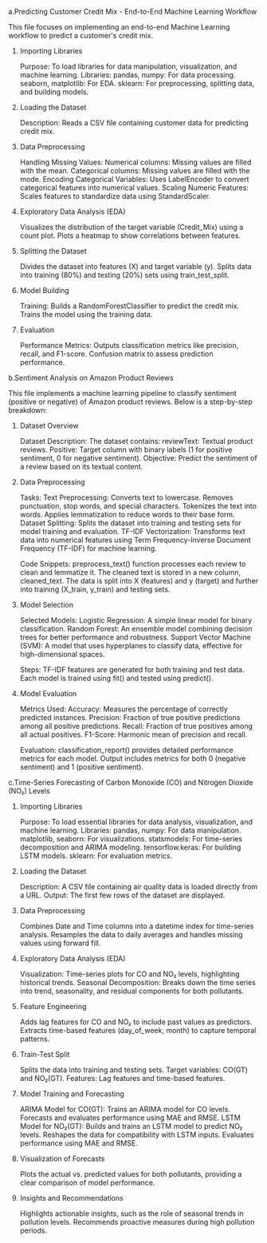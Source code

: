 a.Predicting Customer Credit Mix - End-to-End Machine Learning Workflow

This file focuses on implementing an end-to-end Machine Learning workflow to predict a customer's credit mix.

1. Importing Libraries

    Purpose: To load libraries for data manipulation, visualization, and machine learning.
    Libraries:
        pandas, numpy: For data processing.
        seaborn, matplotlib: For EDA.
        sklearn: For preprocessing, splitting data, and building models.

2. Loading the Dataset

    Description: Reads a CSV file containing customer data for predicting credit mix.

3. Data Preprocessing

    Handling Missing Values:
        Numerical columns: Missing values are filled with the mean.
        Categorical columns: Missing values are filled with the mode.
    Encoding Categorical Variables:
        Uses LabelEncoder to convert categorical features into numerical values.
    Scaling Numeric Features:
        Scales features to standardize data using StandardScaler.

4. Exploratory Data Analysis (EDA)

    Visualizes the distribution of the target variable (Credit_Mix) using a count plot.
    Plots a heatmap to show correlations between features.

5. Splitting the Dataset

    Divides the dataset into features (X) and target variable (y).
    Splits data into training (80%) and testing (20%) sets using train_test_split.

6. Model Building

    Training:
        Builds a RandomForestClassifier to predict the credit mix.
        Trains the model using the training data.

7. Evaluation

    Performance Metrics:
        Outputs classification metrics like precision, recall, and F1-score.
        Confusion matrix to assess prediction performance.


b.Sentiment Analysis on Amazon Product Reviews

This file implements a machine learning pipeline to classify sentiment (positive or negative) of Amazon product reviews. Below is a step-by-step breakdown:

1. Dataset Overview

    Dataset Description: The dataset contains:
        reviewText: Textual product reviews.
        Positive: Target column with binary labels (1 for positive sentiment, 0 for negative sentiment).
    Objective: Predict the sentiment of a review based on its textual content.

2. Data Preprocessing

    Tasks:
        Text Preprocessing:
            Converts text to lowercase.
            Removes punctuation, stop words, and special characters.
            Tokenizes the text into words.
            Applies lemmatization to reduce words to their base form.
        Dataset Splitting:
            Splits the dataset into training and testing sets for model training and evaluation.
        TF-IDF Vectorization:
            Transforms text data into numerical features using Term Frequency-Inverse Document Frequency (TF-IDF) for machine learning.

    Code Snippets:
        preprocess_text() function processes each review to clean and lemmatize it.
        The cleaned text is stored in a new column, cleaned_text.
        The data is split into X (features) and y (target) and further into training (X_train, y_train) and testing sets.

3. Model Selection

    Selected Models:
        Logistic Regression: A simple linear model for binary classification.
        Random Forest: An ensemble model combining decision trees for better performance and robustness.
        Support Vector Machine (SVM): A model that uses hyperplanes to classify data, effective for high-dimensional spaces.

    Steps:
        TF-IDF features are generated for both training and test data.
        Each model is trained using fit() and tested using predict().

4. Model Evaluation

    Metrics Used:
        Accuracy: Measures the percentage of correctly predicted instances.
        Precision: Fraction of true positive predictions among all positive predictions.
        Recall: Fraction of true positives among all actual positives.
        F1-Score: Harmonic mean of precision and recall.

    Evaluation:
        classification_report() provides detailed performance metrics for each model.
        Output includes metrics for both 0 (negative sentiment) and 1 (positive sentiment).
   

c.Time-Series Forecasting of Carbon Monoxide (CO) and Nitrogen Dioxide (NO₂) Levels

1. Importing Libraries

    Purpose: To load essential libraries for data analysis, visualization, and machine learning.
    Libraries:
        pandas, numpy: For data manipulation.
        matplotlib, seaborn: For visualizations.
        statsmodels: For time-series decomposition and ARIMA modeling.
        tensorflow.keras: For building LSTM models.
        sklearn: For evaluation metrics.

2. Loading the Dataset

    Description: A CSV file containing air quality data is loaded directly from a URL.
    Output: The first few rows of the dataset are displayed.

3. Data Preprocessing

    Combines Date and Time columns into a datetime index for time-series analysis.
    Resamples the data to daily averages and handles missing values using forward fill.

4. Exploratory Data Analysis (EDA)

    Visualization: Time-series plots for CO and NO₂ levels, highlighting historical trends.
    Seasonal Decomposition: Breaks down the time series into trend, seasonality, and residual components for both pollutants.

5. Feature Engineering

    Adds lag features for CO and NO₂ to include past values as predictors.
    Extracts time-based features (day_of_week, month) to capture temporal patterns.

6. Train-Test Split

    Splits the data into training and testing sets.
    Target variables: CO(GT) and NO₂(GT).
    Features: Lag features and time-based features.

7. Model Training and Forecasting

    ARIMA Model for CO(GT):
        Trains an ARIMA model for CO levels.
        Forecasts and evaluates performance using MAE and RMSE.
    LSTM Model for NO₂(GT):
        Builds and trains an LSTM model to predict NO₂ levels.
        Reshapes the data for compatibility with LSTM inputs.
        Evaluates performance using MAE and RMSE.

8. Visualization of Forecasts

    Plots the actual vs. predicted values for both pollutants, providing a clear comparison of model performance.

9. Insights and Recommendations

    Highlights actionable insights, such as the role of seasonal trends in pollution levels.
    Recommends proactive measures during high pollution periods.
